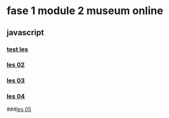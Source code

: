 # fase 1 module 2 museum online

## javascript

### [test les](https://33409.hosts1.ma-cloud.nl/f1m2js/les01/)
### [les 02](https://33409.hosts1.ma-cloud.nl/f1m2js/les02/)
### [les 03](http://33409.hosts1.ma-cloud.nl/f1m2js/les03/)
### [les 04](http://33409.hosts1.ma-cloud.nl/f1m2js/les04/)
###[les 05](http://33409.hosts1.ma-cloud.nl/f1m2js/les05/)
